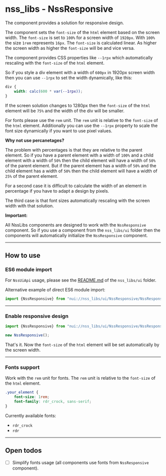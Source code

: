 # nss_libs - NssResponsive

The component provides a solution for responsive design.

The component sets the `font-size` of the `html` element based on the screen width.
The `font-size` is set to `100%` for a screen width of `1920px`. With `100%` the size `1rem` represents `16px`.
The `font-size` is calculated linear. As higher the screen width as higher the `font-size` will be and vice versa.

The component provides CSS properties like `--1rpx` which automatically rescaling with the `font-size` of the `html`
element.

So if you style a div element with a width of `600px` in 1920px screen width then you can use `--1rpx` to set the width
dynamically, like this:

```css
div {
    width: calc(600 * var(--1rpx));
}
```

If the screen solution changes to 1280px then the `font-size` of the `html` element will be `75%` and the width of the
div will be smaller.

For fonts please use the `rem` unit. The `rem` unit is relative to the `font-size` of the `html` element. Additionally
you can use the `--1rpx` property to scale the font size dynamically if you want to use pixel values.

__Why not use percanetages?__

The problem with percentages is that they are relative to the parent element. So if you have a parent element with a
width of `100%` and a child element with a width of `50%` then the child element will have a width of `50%` of the
parent element. But if the parent element has a width of `50%` and the child element has a width of `50%` then the
child element will have a width of `25%` of the parent element.

For a second case it is difficult to calculate the width of an element in percentage if you have to adapt a design by
pixels.

The third case is that font sizes automatically rescaling with the screen width with that solution.

__Important:__

All NssLibs components are designed to work with the `NssResponsive` component. So if you use a component from the
`nss_libs/ui` folder then the components will automatically initialize the `NssResponsive` component.

--------------------------------------------------------------------------------------------------------

## How to use

### ES6 module import

For `NssUiApi` usage, please see the [README.md](../README.md#load-components-via-api) of the `nss_libs/ui` folder.

Alternative example of direct ES6 module import:

```javascript
import {NssResponsive} from "nui://nss_libs/ui/NssResponsive/NssResponsive.js";
```

--------------------------------------------------------------------------------------------------------

### Enable responsive design

```javascript
import {NssResponsive} from "nui://nss_libs/ui/NssResponsive/NssResponsive.js";

new NssResponsive();
```

That's it. Now the `font-size` of the `html` element will be set automatically by the screen width.

--------------------------------------------------------------------------------------------------------

### Fonts support

Work with the `rem` unit for fonts. The `rem` unit is relative to the `font-size` of the `html` element.

```css
.your_element {
    font-size: 1rem;
    font-family: rdr_crock, sans-serif;
}
```

Currently available fonts:

- `rdr_crock`
- `rdr`

--------------------------------------------------------------------------------------------------------

## Open todos

* [ ] Simplify fonts usage (all components use fonts from `NssResponsive` component).